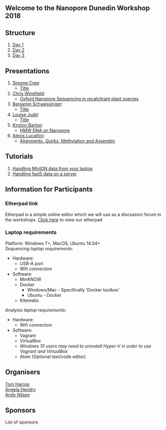 ## Welcome to the Nanopore Dunedin Workshop 2018

## Structure
1. [Day 1](./docs/Structure.md#Day1)
2. [Day 2](./docs/Structure.md#Day2)
3. [Day 3](./docs/Structure.md#Day3)

## Presentations
1. [Simone Cree](mailto:simone.macmil@otago.ac.nz):
    - [Title](link)
2. [Chris Winefield](mailto:Christopher.Winefield@lincoln.ac.nz):
    - [Oxford Nanopore Sequencing in recalcitrant plant species](https://drive.google.com/file/d/1S-2qns28s-hQkldCxjQ_JsTGzD4Zrwej/view?usp=sharing)
3. [Benjamin Schwessinger](mailto:Benjamin.Schwessinger@anu.edu.au):
    - [Title](link)
4. [Louise Judd](mailto:lmj@unimelb.edu.au):
    - [Title](link)
5. [Kirston Barton](mailto:k.barton@garvan.org.au):
    - [HMW DNA on Nanopore](https://drive.google.com/open?id=1HAXkELHUmEcNlgDcumCxbdw8cUB9wx6u)
6. [Alexis Lucattini](mailto:alexis.lucattini@agrf.org.au):
    - [Alignments, Quirks, Methylation and Assembly](https://google.com)

## Tutorials
1. [Handling MinION data from your laptop](https://alexiswl.github.io/ASimpleNanoporeTutorial/running_poreduck.html)
2. [Handling fast5 data on a server](./docs/vagrant_setup.md)

## Information for Participants
### Etherpad link
Etherpad is a simple online editor which we will use as a discussion forum in the workshops.
[Click here](https://etherpad.net/p/nanopore-dunedin) to view our etherpad

### Laptop requirements
Platform: Windows 7+, MacOS, Ubuntu 14.04+  
*Sequencing laptop requirements*:
  + Hardware:
    + USB-A port
    + Wifi connection
  + Software:
    + MinKNOW 
    + Docker
      + Windows/Mac - Specifically 'Docker toolbox'
      + Ubuntu - Docker
    + Kitematic
    
*Analysis laptop requirements*: 
  + Hardware:
    + Wifi connection
  + Software:
    + Vagrant
    + VirtualBox
    + *Windows 10 users may need to uninstall Hyper-V in order to use Vagrant and VirtualBox*
	+ Atom (Optional text/code editor)
	
## Organisers
[Tom Harrop](mailto:tom.harrop@otago.ac.nz)  
[Angela Hendry](mailto:genomics.aotearoa@otago.ac.nz)  
[Andy Nilsen](mailto:andy.nilsen@otago.ac.nz)  

## Sponsors
List of sponsors
